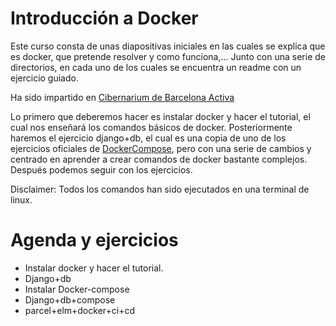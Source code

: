 # Introducción a Docker

Este curso consta de unas diapositivas iniciales en las cuales se explica que es
docker, que pretende resolver y como funciona,... Junto con una serie de
directorios, en cada uno de los cuales se encuentra un readme con un ejercicio
guiado.

Ha sido impartido en [Cibernarium de Barcelona Activa](https://cibernarium.barcelonactiva.cat/home)

Lo primero que deberemos hacer es instalar docker y hacer el tutorial, el cual
nos enseñará los comandos básicos de docker. Posteriormente haremos el ejercicio
django+db, el cual es una copia de uno de los ejercicios oficiales de
[DockerCompose](https://docs.docker.com/samples/django/), pero con una serie de
cambios y centrado en aprender a crear comandos de docker bastante complejos.
Después podemos seguir con los ejercicios.

Disclaimer: Todos los comandos han sido ejecutados en una terminal de linux.


# Agenda y ejercicios

- Instalar docker y hacer el tutorial.
- Django+db
- Instalar Docker-compose
- Django+db+compose
- parcel+elm+docker+ci+cd
